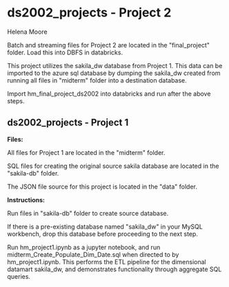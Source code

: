 # ds2002_projects - Project 2
Helena Moore 

Batch and streaming files for Project 2 are located in the "final_project" folder. Load this into DBFS in databricks.

This project utilizes the sakila_dw database from Project 1. This data can be imported to the azure sql database by dumping the sakila_dw created from running all files in "midterm" folder into a destination database.

Import hm_final_project_ds2002 into databricks and run after the above steps.

## ds2002_projects - Project 1

**Files:**

All files for Project 1 are located in the "midterm" folder. 

SQL files for creating the original source sakila database are located in the "sakila-db" folder.

The JSON file source for this project is located in the "data" folder.


**Instructions:**

Run files in "sakila-db" folder to create source database. 

If there is a pre-existing database named "sakila_dw" in your MySQL workbench, drop this database before proceeding to the next step.

Run hm_project1.ipynb as a jupyter notebook, and run midterm_Create_Populate_Dim_Date.sql when directed to by hm_project1.ipynb. This performs the ETL pipeline for the dimensional datamart sakila_dw, and demonstrates functionality through aggregate SQL queries.

